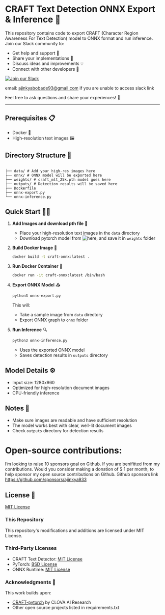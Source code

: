 # CRAFT Text Detection ONNX Export & Inference 🚀

This repository contains code to export CRAFT (Character Region Awareness For Text Detection) model to ONNX format and run inference. 
Join our Slack community to:
- Get help and support 🤝
- Share your implementations 🚀
- Discuss ideas and improvements 💡
- Connect with other developers 👥


[![Join our Slack](https://img.shields.io/badge/Join%20our%20Slack-4A154B?style=for-the-badge&logo=slack&logoColor=white)](https://join.slack.com/t/ocr-community/shared_invite/zt-2x1vfdxqp-Ck~KjdWftyxS6gOU4GvnFA)

email: ajinkyabobade93@gmail.com if you are unable to access slack link 

Feel free to ask questions and share your experiences! 🎉

---

## Prerequisites 📋
- Docker 🐳
- High-resolution text images 🖼️

## Directory Structure 📁
```

├── data/ # Add your high-res images here
├── onnx/ # ONNX model will be exported here
├── weights/ # craft_mlt_25k.pth model goes here
├── outputs/ # Detection results will be saved here
├── Dockerfile
├── onnx-export.py
└── onnx-inference.py
```

## Quick Start 🏃‍♂️

1. **Add Images and download pth file** 📸
   - Place your high-resolution text images in the `data` directory
   - Download pytorch model from ![here](https://drive.google.com/file/d/1yN6_XLZVuKGL-3-w9MuqPqiM3QfAPVGV/view?usp=sharing), and save it in `weights` folder 

2. **Build Docker Image** 🔨
   ```bash
   docker build -t craft-onnx:latest .
   ```

3. **Run Docker Container** 🐋
   ```bash
   docker run -it craft-onnx:latest /bin/bash
   ```

4. **Export ONNX Model** 📤
   ```bash
   python3 onnx-export.py
   ```
   This will:
   - Take a sample image from `data` directory
   - Export ONNX graph to `onnx` folder

5. **Run Inference** 🔍
   ```bash
   python3 onnx-inference.py
   ```
   - Uses the exported ONNX model
   - Saves detection results in `outputs` directory

## Model Details ⚙️
- Input size: 1280x960
- Optimized for high-resolution document images
- CPU-friendly inference

## Notes 📝
- Make sure images are readable and have sufficient resolution
- The model works best with clear, well-lit document images
- Check `outputs` directory for detection results

# Open-source contributions:
I’m looking to raise 10 sponsors goal on Github. If you are benifitted from my contributions. Would you consider making a donation of $ 1 per month, to help sponsor my open source contributions on Github. Github sponsors link https://github.com/sponsors/ajinkya933








## License 📄
[MIT License](LICENSE)

### This Repository 
This repository's modifications and additions are licensed under MIT License.

### Third-Party Licenses
- CRAFT Text Detector: [MIT License](https://github.com/clovaai/CRAFT-pytorch/blob/master/LICENSE)
- PyTorch: [BSD License](https://github.com/pytorch/pytorch/blob/master/LICENSE)
- ONNX Runtime: [MIT License](https://github.com/microsoft/onnxruntime/blob/master/LICENSE)

### Acknowledgments 🙏
This work builds upon:
- [CRAFT-pytorch](https://github.com/clovaai/CRAFT-pytorch) by CLOVA AI Research
- Other open source projects listed in requirements.txt
